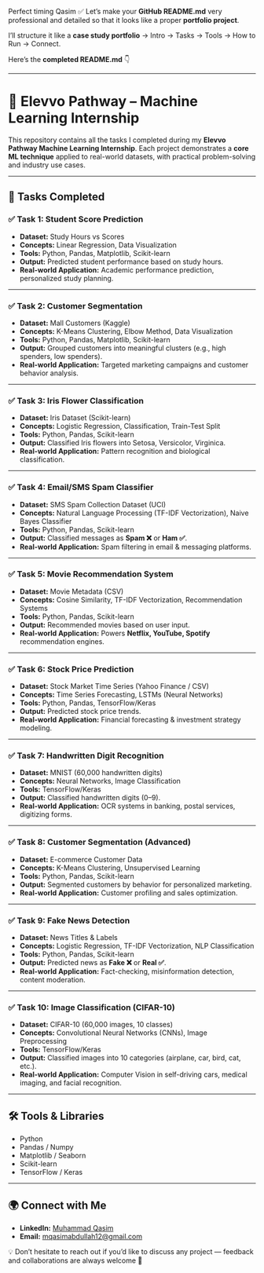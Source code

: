 Perfect timing Qasim ✅ Let’s make your **GitHub README.md** very professional and detailed so that it looks like a proper **portfolio project**.

I’ll structure it like a **case study portfolio** → Intro → Tasks → Tools → How to Run → Connect.

Here’s the **completed README.md** 👇

---

# 🚀 Elevvo Pathway – Machine Learning Internship

This repository contains all the tasks I completed during my **Elevvo Pathway Machine Learning Internship**.
Each project demonstrates a **core ML technique** applied to real-world datasets, with practical problem-solving and industry use cases.

---

## 📌 Tasks Completed

### ✅ Task 1: Student Score Prediction

* **Dataset:** Study Hours vs Scores
* **Concepts:** Linear Regression, Data Visualization
* **Tools:** Python, Pandas, Matplotlib, Scikit-learn
* **Output:** Predicted student performance based on study hours.
* **Real-world Application:** Academic performance prediction, personalized study planning.

---

### ✅ Task 2: Customer Segmentation

* **Dataset:** Mall Customers (Kaggle)
* **Concepts:** K-Means Clustering, Elbow Method, Data Visualization
* **Tools:** Python, Pandas, Matplotlib, Scikit-learn
* **Output:** Grouped customers into meaningful clusters (e.g., high spenders, low spenders).
* **Real-world Application:** Targeted marketing campaigns and customer behavior analysis.

---

### ✅ Task 3: Iris Flower Classification

* **Dataset:** Iris Dataset (Scikit-learn)
* **Concepts:** Logistic Regression, Classification, Train-Test Split
* **Tools:** Python, Pandas, Scikit-learn
* **Output:** Classified Iris flowers into Setosa, Versicolor, Virginica.
* **Real-world Application:** Pattern recognition and biological classification.

---

### ✅ Task 4: Email/SMS Spam Classifier

* **Dataset:** SMS Spam Collection Dataset (UCI)
* **Concepts:** Natural Language Processing (TF-IDF Vectorization), Naive Bayes Classifier
* **Tools:** Python, Pandas, Scikit-learn
* **Output:** Classified messages as **Spam ❌** or **Ham ✅**.
* **Real-world Application:** Spam filtering in email & messaging platforms.

---

### ✅ Task 5: Movie Recommendation System

* **Dataset:** Movie Metadata (CSV)
* **Concepts:** Cosine Similarity, TF-IDF Vectorization, Recommendation Systems
* **Tools:** Python, Pandas, Scikit-learn
* **Output:** Recommended movies based on user input.
* **Real-world Application:** Powers **Netflix, YouTube, Spotify** recommendation engines.

---

### ✅ Task 6: Stock Price Prediction

* **Dataset:** Stock Market Time Series (Yahoo Finance / CSV)
* **Concepts:** Time Series Forecasting, LSTMs (Neural Networks)
* **Tools:** Python, Pandas, TensorFlow/Keras
* **Output:** Predicted stock price trends.
* **Real-world Application:** Financial forecasting & investment strategy modeling.

---

### ✅ Task 7: Handwritten Digit Recognition

* **Dataset:** MNIST (60,000 handwritten digits)
* **Concepts:** Neural Networks, Image Classification
* **Tools:** TensorFlow/Keras
* **Output:** Classified handwritten digits (0–9).
* **Real-world Application:** OCR systems in banking, postal services, digitizing forms.

---

### ✅ Task 8: Customer Segmentation (Advanced)

* **Dataset:** E-commerce Customer Data
* **Concepts:** K-Means Clustering, Unsupervised Learning
* **Tools:** Python, Pandas, Scikit-learn
* **Output:** Segmented customers by behavior for personalized marketing.
* **Real-world Application:** Customer profiling and sales optimization.

---

### ✅ Task 9: Fake News Detection

* **Dataset:** News Titles & Labels
* **Concepts:** Logistic Regression, TF-IDF Vectorization, NLP Classification
* **Tools:** Python, Pandas, Scikit-learn
* **Output:** Predicted news as **Fake ❌** or **Real ✅**.
* **Real-world Application:** Fact-checking, misinformation detection, content moderation.

---

### ✅ Task 10: Image Classification (CIFAR-10)

* **Dataset:** CIFAR-10 (60,000 images, 10 classes)
* **Concepts:** Convolutional Neural Networks (CNNs), Image Preprocessing
* **Tools:** TensorFlow/Keras
* **Output:** Classified images into 10 categories (airplane, car, bird, cat, etc.).
* **Real-world Application:** Computer Vision in self-driving cars, medical imaging, and facial recognition.

---

## 🛠️ Tools & Libraries

* Python
* Pandas / Numpy
* Matplotlib / Seaborn
* Scikit-learn
* TensorFlow / Keras

---


## 🌍 Connect with Me

* **LinkedIn:** [Muhammad Qasim](https://www.linkedin.com/in/muhammad-qasim-891833250/)
* **Email:** [mqasimabdullah12@gmail.com](mailto:mqasimabdullah12@gmail.com)

💡 Don’t hesitate to reach out if you’d like to discuss any project — feedback and collaborations are always welcome 🚀


